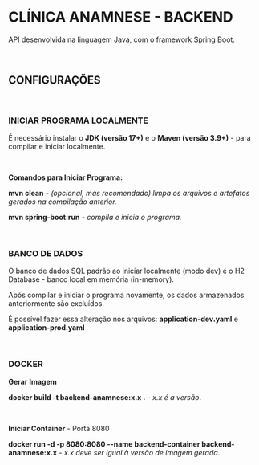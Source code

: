 ﻿# CLÍNICA ANAMNESE - BACKEND 

<p>API desenvolvida na linguagem Java, com o framework Spring Boot.</p>

<br/>

## CONFIGURAÇÕES
<br/>

### INICIAR PROGRAMA LOCALMENTE

É necessário instalar o **JDK (versão 17+)** e o **Maven (versão 3.9+)** - para compilar e iniciar localmente.

<br/>

**Comandos para Iniciar Programa:**
<p><strong>mvn clean</strong> <em>- (opcional, mas recomendado) limpa os arquivos e artefatos gerados na compilação anterior.</em></p>
<p><strong>mvn spring-boot:run</strong> <em>- compila e inicia o programa.</em></p>

<br/>

### BANCO DE DADOS

<p>O banco de dados SQL padrão ao iniciar localmente (modo dev) é o H2 Database - banco local em memória (in-memory).</p>
<p>Após compilar e iniciar o programa novamente, os dados armazenados anteriormente são excluídos.</p>
<p>É possível fazer essa alteração nos arquivos: <strong>application-dev.yaml</strong> e <strong>application-prod.yaml</strong></p>

<br/>

### DOCKER


**Gerar Imagem**

 <p><strong>docker build -t backend-anamnese:x.x .</strong> <em>- x.x é a versão</em>.</p> 

 <br/>

 **Iniciar Container** - Porta 8080

 <p><strong>docker run -d -p 8080:8080 --name backend-container backend-anamnese:x.x</strong> <em>- x.x deve ser igual à versão de imagem gerada</em>.</p> 
